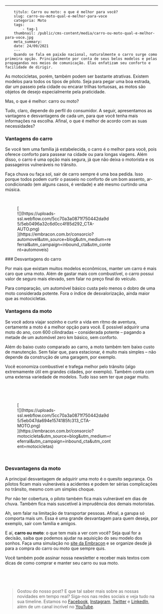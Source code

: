 ---
        titulo: Carro ou moto: o que é melhor para você?
        slug: carro-ou-moto-qual-e-melhor-para-voce
        categoria: Moto
        tags:
            - tag-1
        thumbnail: /public/cms-content/media/carro-ou-moto-qual-e-melhor-para-voce.jpg
        meta_summary: 
        date: 24/09/2021
        ---
        Quando se fala em paixão nacional, naturalmente o carro surge como primeira opção. Principalmente por conta de seus belos modelos e pelas propagandas nos meios de comunicação. Elas enfatizam seu conforto e facilidade de dirigir.

As motocicletas, porém, também podem ser bastante atrativas. Existem modelos para todos os tipos de piloto. Seja para pegar uma boa estrada, dar um passeio pela cidade ou encarar trilhas tortuosas, as motos são objetos de desejo especialmente pela praticidade.

Mas, o que é melhor: carro ou moto?

Tudo, claro, depende do perfil do consumidor. A seguir, apresentamos as vantagens e desvantagens de cada um, para que você tenha mais informações na escolha. Afinal, o que é melhor de acordo com as suas necessidades?

### Vantagens do carro

Se você tem uma família já estabelecida, o carro é o melhor para você, pois oferece conforto para passear na cidade ou para longas viagens. Além disso, o carro é uma opção mais segura, já que não deixa o motorista e os passageiros vulneráveis no trânsito.

Faça chuva ou faça sol, sair de carro sempre é uma boa pedida. Isso porque todos podem curtir o passeio no conforto de um bom assento, ar-condicionado (em alguns casos, é verdade) e até mesmo curtindo uma música.

‍

<figure class="w-richtext-figure-type-image w-richtext-align-center" style="max-width:310px">[<div>![](https://uploads-ssl.webflow.com/5cc70a3a0871f750442da9d5/5eb0496a32c6d0cc4f85d292_CTA-AUTO.png)</div>](https://embracon.com.br/consorcio?automovel&utm_source=blog&utm_medium=referral&utm_campaign=inbound_cta&utm_content=automoveis)</figure>### Desvantagens do carro

Por mais que existam muitos modelos econômicos, manter um carro é mais caro que uma moto. Além de gastar mais com combustível, o carro possui valor de seguro mais elevado, sem falar no preço final do veículo.

Para comparação, um automóvel básico custa pelo menos o dobro de uma moto considerada potente. Fora o índice de desvalorização, ainda maior que as motocicletas.

### Vantagens da moto

Se você adora viajar sozinho e curtir a vida em ritmo de aventura, certamente a moto é a melhor opção para você. É possível adquirir uma moto do ano, com 600 cilindradas – considerada potente – pagando a metade de um automóvel zero km básico, sem conforto.

Além do baixo custo comparado ao carro, a moto também tem baixo custo de manutenção. Sem falar que, para estacionar, é muito mais simples – não depende da construção de uma garagem, por exemplo.

Você economiza combustível e trafega melhor pelo trânsito (algo extremamente útil em grandes cidades, por exemplo). Também conta com uma extensa variedade de modelos. Tudo isso sem ter que pagar muito.

‍

‍

<figure class="w-richtext-figure-type-image w-richtext-align-center" style="max-width:310px">[<div>![](https://uploads-ssl.webflow.com/5cc70a3a0871f750442da9d5/5eb047da694e1574185fc313_CTA-MOTO.png)</div>](https://embracon.com.br/consorcio?motocicleta&utm_source=blog&utm_medium=referral&utm_campaign=inbound_cta&utm_content=motocicletas)</figure>‍

### Desvantagens da moto

A principal desvantagem de adquirir uma moto é o quesito segurança. Os pilotos ficam mais vulneráveis a acidentes e podem ter sérias complicações no trânsito, mesmo com um simples choque.

Por não ter cobertura, o piloto também fica mais vulnerável em dias de chuva. Também fica mais suscetível à imprudência dos demais motoristas.

Ah, sem falar na limitação de transportar pessoas. Afinal, a garupa só comporta mais um. Essa é uma grande desvantagem para quem deseja, por exemplo, sair com família e amigos.

E aí, **carro ou moto**: o que tem mais a ver com você? Seja qual for a decisão, saiba que podemos ajudar na aquisição do seu modelo dos sonhos. Faça uma simulação no [site da Embracon](https://www.embracon.com.br/) e se organize desde já para a compra do carro ou moto que sempre quis.

Você também pode assinar nossa newsletter e receber mais textos com dicas de como comprar e manter seu carro ou sua moto.

‍

‍

> Gostou do nosso post? E que tal saber mais sobre as nossas novidades em tempo real? Siga-nos nas redes sociais e veja tudo na sua timeline. Estamos no [Facebook](https://www.facebook.com/embracon/), [Instagram](https://www.instagram.com/embraconoficial/), [Twitter](https://twitter.com/embracon) e [LinkedIn](https://www.linkedin.com/company/1018875/), além de um canal incrível no [YouTube](https://www.youtube.com/channel/UCL-Y0mv9zc73Iek48NLUBzQ).

‍
        